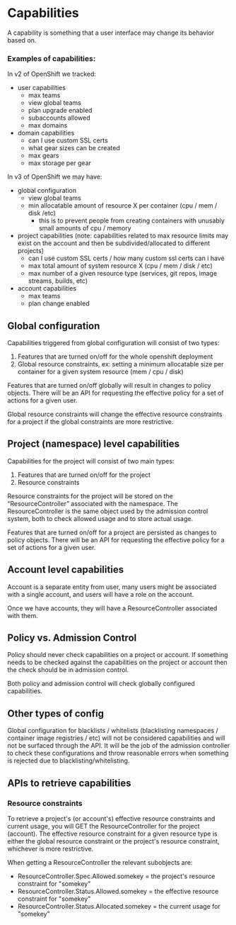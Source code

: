 # Capabilities
A capability is something that a user interface may change its behavior based on.

### Examples of capabilities:

In v2 of OpenShift we tracked:
* user capabilities
  * max teams
  * view global teams
  * plan upgrade enabled
  * subaccounts allowed
  * max domains
* domain capabilities
  * can I use custom SSL certs
  * what gear sizes can be created
  * max gears
  * max storage per gear

In v3 of OpenShift we may have:
* global configuration
  * view global teams
  * min allocatable amount of resource X per container (cpu / mem / disk /etc)
    * this is to prevent people from creating containers with unusably small amounts of cpu / memory
* project capabilities (note: capabilities related to max resource limits may exist on the account and then be subdivided/allocated to different projects)
  * can I use custom SSL certs / how many custom ssl certs can i have
  * max total amount of system resource X (cpu / mem / disk / etc)
  * max number of a given resource type (services, git repos, image streams, builds, etc)
* account capabilities
  * max teams
  * plan change enabled

## Global configuration
Capabilities triggered from global configuration will consist of two types:

1. Features that are turned on/off for the whole openshift deployment
2. Global resource constraints, ex: setting a minimum allocatable size per container for a given system resource (mem / cpu / disk)

Features that are turned on/off globally will result in changes to policy objects.  There will be an API for requesting the effective policy for a set of actions for a given user.

Global resource constraints will change the effective resource constraints for a project if the global constraints are more restrictive.

## Project (namespace) level capabilities
Capabilities for the project will consist of two main types:

1. Features that are turned on/off for the project
2. Resource constraints

Resource constraints for the project will be stored on the “ResourceController” associated with the namespace.  The ResourceController is the same object used by the admission control system, both to check allowed usage and to store actual usage.

Features that are turned on/off for a project are persisted as changes to policy objects.  There will be an API for requesting the effective policy for a set of actions for a given user.

## Account level capabilities
Account is a separate entity from user, many users might be associated with a single account, and users will have a role on the account.

Once we have accounts, they will have a ResourceController associated with them.

## Policy vs. Admission Control
Policy should never check capabilities on a project or account.  If something needs to be checked against the capabilities on the project or account then the check should be in admission control.

Both policy and admission control will check globally configured capabilities.

## Other types of config
Global configuration for blacklists / whitelists (blacklisting namespaces / container image registries / etc) will not be considered capabilities and will not be surfaced through the API.  It will be the job of the admission controller to check these configurations and throw reasonable errors when something is rejected due to blacklisting/whitelisting.

## APIs to retrieve capabilities

### Resource constraints
To retrieve a project's (or account's) effective resource constraints and current usage, you will GET the ResourceController for the project (account).  The effective resource constraint for a given resource type is either the global resource constraint or the project's resource constraint, whichever is more restrictive.

When getting a ResourceController the relevant subobjects are:
* ResourceController.Spec.Allowed.somekey = the project's resource constraint for "somekey"
* ResourceController.Status.Allowed.somekey = the effective resource constraint for "somekey"
* ResourceController.Status.Allocated.somekey = the current usage for "somekey"
